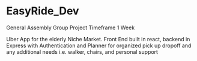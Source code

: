 # EasyRide_Dev
General Assembly Group Project
Timeframe 1 Week

Uber App for the elderly Niche Market.
Front End built in react, backend in Express with Authentication and 
Planner for organized pick up dropoff and any additional needs i.e. walker, chairs, and personal support
